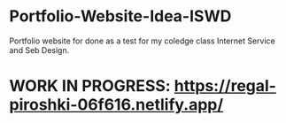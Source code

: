 # Portfolio-Website-Idea-ISWD

Portfolio website for done as a test for my coledge class Internet Service and Seb Design.

# WORK IN PROGRESS: https://regal-piroshki-06f616.netlify.app/
